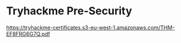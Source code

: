 # Tryhackme Pre-Security
https://tryhackme-certificates.s3-eu-west-1.amazonaws.com/THM-EF8FRG6G7Q.pdf
